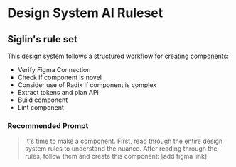 # Design System AI Ruleset

## Siglin's rule set
This design system follows a structured workflow for creating components:
- Verify Figma Connection
- Check if component is novel
- Consider use of Radix if component is complex
- Extract tokens and plan API
- Build component
- Lint component

### Recommended Prompt

> It's time to make a component. First, read through the entire design system rules to understand the nuance. After reading through the rules, follow them and create this component: [add figma link]
